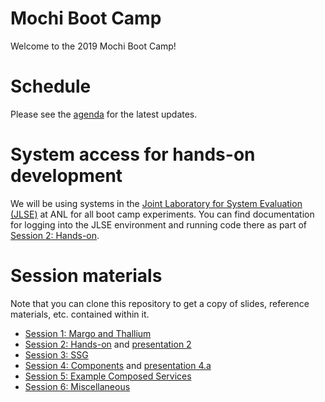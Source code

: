 # Mochi Boot Camp

Welcome to the 2019 Mochi Boot Camp!

# Schedule

Please see the [agenda](https://docs.google.com/spreadsheets/d/17lOj8Kk-ySFfTkOc7W-2pTVB7kNgrnO0VzB1RDVmKAU/edit?usp=sharing) for the latest updates.

# System access for hands-on development

We will be using systems in the [Joint Laboratory for System Evaluation
(JLSE)](http://jlse.anl.gov) at ANL for all boot camp experiments. You can
find documentation for logging into the JLSE environment and running code
there as part of [Session 2: Hands-on](sessions/s2-hands-on/README.md).

# Session materials

Note that you can clone this repository to get a copy of slides, reference
materials, etc. contained within it.

* [Session 1: Margo and Thallium](sessions/s1-margo-thallium/README.md)
* [Session 2: Hands-on](sessions/s2-hands-on/README.md) and [presentation 2](sessions/s2-hands-on/mbc-s2-hands-on.pdf)
* [Session 3: SSG](sessions/s3-ssg/README.md)
* [Session 4: Components](sessions/s4-componets/README.md) and [presentation
  4.a](sessions/s4-components/mbc-s4-components-storage.pdf)
* [Session 5: Example Composed Services](sessions/s5-composed/README.md)
* [Session 6: Miscellaneous](sessions/s6-misc/README.md)

